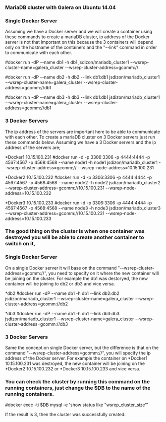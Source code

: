 ### MariaDB cluster with Galera on Ubuntu 14.04



### Single Docker Server
Assuming we have a Docker server and we will create a container using these commands to create a mariaDB cluster, ip address of the Docker server is not that important on this because the 3 containers will depend only on the hostname of the containers and the "--link" command in order to communicate with each other.

#docker run -dP --name db1 -h db1 jsdizon/mariadb_cluster1 --wsrep-cluster-name=galera_cluster --wsrep-cluster-address=gcomm://

#docker run -dP --name db2 -h db2 --link db1:db1 jsdizon/mariadb_cluster1 --wsrep-cluster-name=galera_cluster --wsrep-cluster-address=gcomm://db1

#docker run -dP --name db3 -h db3 --link db1:db1 jsdizon/mariadb_cluster1 --wsrep-cluster-name=galera_cluster --wsrep-cluster-address=gcomm://db1



### 3 Docker Servers
The ip address of the servers are important here to be able to communicate with each other. To create a mariaDB cluster on 3 Docker servers just run these commands below. Assuming we have a 3 Docker servers and the ip address of the servers are;

*Docker1 10.15.100.231
#docker run -d -p 3306:3306 -p 4444:4444 -p 4567:4567 -p 4568:4568  --name node1 -h node1 jsdizon/mariadb_cluster1 --wsrep-cluster-address=gcomm:// --wsrep-node-address=10.15.100.231

*Docker2 10.15.100.232
#docker run -d -p 3306:3306 -p 4444:4444 -p 4567:4567 -p 4568:4568 --name node2 -h node2 jsdizon/mariadb_cluster2 --wsrep-cluster-address=gcomm://10.15.100.231 --wsrep-node-address=10.15.100.232

*Docker3 10.15.100.233
#docker run -d -p 3306:3306 -p 4444:4444 -p 4567:4567 -p 4568:4568 --name node3 -h node3 jsdizon/mariadb_cluster3 --wsrep-cluster-address=gcomm://10.15.100.231 --wsrep-node-address=10.15.100.233


### The good thing on the cluster is when one container was destroyed you will be able to create another container to switch on it,

### Single Docker Server
On a single Docker server it will base on the command "--wsrep-cluster-address=gcomm://", you need to specify on it where the new container will be joining on the cluster. For example the db1 was destoryed, the new container will be joining to db2 or db3 and vice versa.

*db2
#docker run -dP --name db1 -h db1 --link db2:db2 jsdizon/mariadb_cluster1 --wsrep-cluster-name=galera_cluster --wsrep-cluster-address=gcomm://db2

*db3
#docker run -dP --name db1 -h db1 --link db3:db3 jsdizon/mariadb_cluster1 --wsrep-cluster-name=galera_cluster --wsrep-cluster-address=gcomm://db3

### 3 Docker Servers
Same the concept on single Docker server, but the difference is that on the command "--wsrep-cluster-address=gcomm://", you will specify the ip address of the Docker server. For example the container on *Docker1 10.15.100.231 was destroyed, the new container will be joining on the *Docker2 10.15.100.232 or *Docker3 10.15.100.233 and vice versa.


### You can check the cluster by running this command on the running containers, just change the $DB to the name of the running containers.

#docker exec -ti $DB mysql -e 'show status like "wsrep_cluster_size"'

If the result is 3, then the cluster was successfully created.

